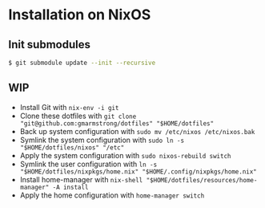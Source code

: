 # Installation on NixOS

## Init submodules

```sh
$ git submodule update --init --recursive
```

## WIP

* Install Git with `nix-env -i git`
* Clone these dotfiles with `git clone "git@github.com:gmarmstrong/dotfiles" "$HOME/dotfiles"`
* Back up system configuration with `sudo mv /etc/nixos /etc/nixos.bak`
* Symlink the system configuration with `sudo ln -s "$HOME/dotfiles/nixos" "/etc"`
* Apply the system configuration with `sudo nixos-rebuild switch`
* Symlink the user configuration with `ln -s "$HOME/dotfiles/nixpkgs/home.nix" "$HOME/.config/nixpkgs/home.nix"`
* Install home-manager with `nix-shell "$HOME/dotfiles/resources/home-manager" -A install`
* Apply the home configuration with `home-manager switch`
